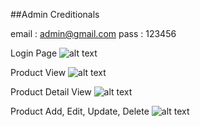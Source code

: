 ##Admin Creditionals

email : admin@gmail.com
pass : 123456


Login Page
![alt text](capture_20250201232720025.bmp)

Product View
![alt text](capture_20250201232645309.bmp)

Product Detail View
![alt text](capture_20250201232705881.bmp)

Product Add, Edit, Update, Delete 
![alt text](capture_20250201232742478.bmp)